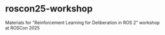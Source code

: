 # roscon25-workshop
Materials for "Reinforcement Learning for Deliberation in ROS 2" workshop at ROSCon 2025
